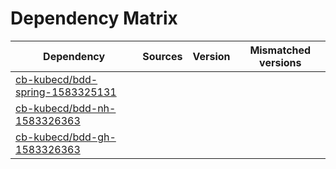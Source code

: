 # Dependency Matrix

Dependency | Sources | Version | Mismatched versions
---------- | ------- | ------- | -------------------
[cb-kubecd/bdd-spring-1583325131](https://github.com/cb-kubecd/bdd-spring-1583325131.git) |  | []() | 
[cb-kubecd/bdd-nh-1583326363](https://github.com/cb-kubecd/bdd-nh-1583326363.git) |  | []() | 
[cb-kubecd/bdd-gh-1583326363](https://github.com/cb-kubecd/bdd-gh-1583326363.git) |  | []() | 
